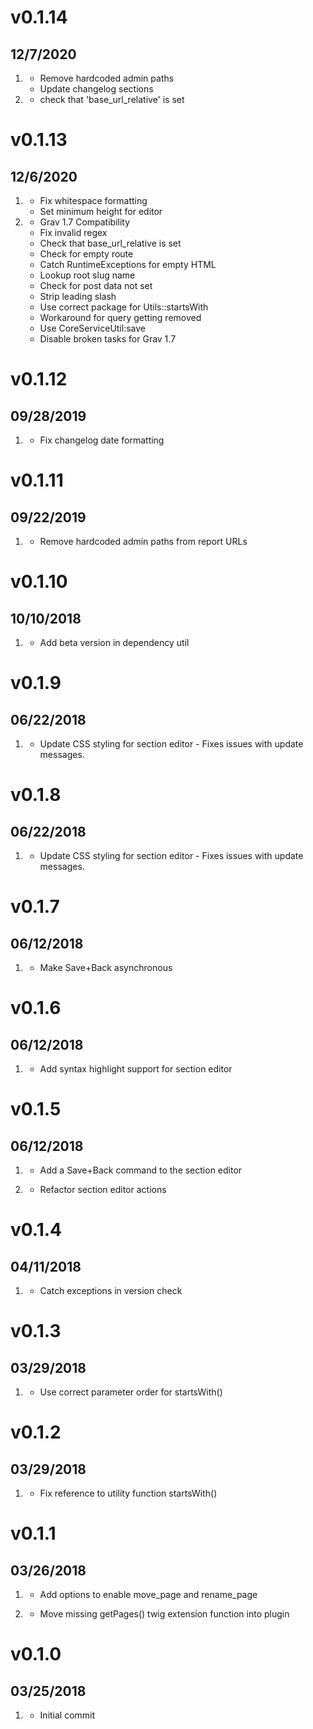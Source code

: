 # v0.1.14
## 12/7/2020

1. [](#improved)
    * Remove hardcoded admin paths
    * Update changelog sections
2. [](#bugfix)      
    * check that 'base_url_relative' is set
   
# v0.1.13
## 12/6/2020

1. [](#improved)
    * Fix whitespace formatting
    * Set minimum height for editor
1. [](#bugfix)
    * Grav 1.7 Compatibility
    * Fix invalid regex
    * Check that base_url_relative is set
    * Check for empty route
    * Catch RuntimeExceptions for empty HTML
    * Lookup root slug name
    * Check for post data not set
    * Strip leading slash
    * Use correct package for Utils::startsWith
    * Workaround for query getting removed
    * Use CoreServiceUtil:save
    * Disable broken tasks for Grav 1.7
   
# v0.1.12
## 09/28/2019

1. [](#bugfix)
    * Fix changelog date formatting
    
# v0.1.11
## 09/22/2019

1. [](#bugfix)
    * Remove hardcoded admin paths from report URLs
    
# v0.1.10
## 10/10/2018

1. [](#bugfix)
    * Add beta version in dependency util
    
# v0.1.9
## 06/22/2018

1. [](#bugfix)
    * Update CSS styling for section editor - Fixes issues with update messages.

# v0.1.8
## 06/22/2018

1. [](#bugfix)
    * Update CSS styling for section editor - Fixes issues with update messages.

# v0.1.7
## 06/12/2018

1. [](#bugfix)
    * Make Save+Back asynchronous

# v0.1.6
## 06/12/2018

1. [](#new)
    * Add syntax highlight support for section editor
    
# v0.1.5
## 06/12/2018

1. [](#feature)
    * Add a Save+Back command to the section editor
    
2. [](#task)
    * Refactor section editor actions

# v0.1.4
## 04/11/2018

1. [](#bugfix)
    * Catch exceptions in version check 

# v0.1.3
## 03/29/2018

1. [](#bugfix)
    * Use correct parameter order for startsWith()

# v0.1.2
## 03/29/2018

1. [](#bugfix)
    * Fix reference to utility function startsWith()
    
# v0.1.1
## 03/26/2018

1. [](#new)
    * Add options to enable move_page and rename_page
    
2. [](#bugfix)
    * Move missing getPages() twig extension function into plugin    
    
# v0.1.0
## 03/25/2018

1. [](#new)
    * Initial commit
